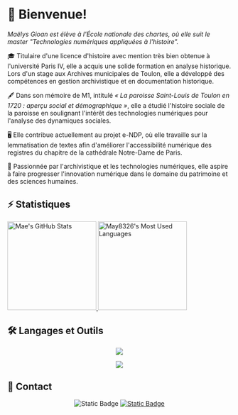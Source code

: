 <div>
    <h1>👋 Bienvenue!</h1>
    <p font-family="Courier New"><em>Maëlys Gioan est élève à l'École nationale des chartes, où elle suit le master "Technologies numériques appliquées à l'histoire".</em></p>
    <p>🎓 Titulaire d'une licence d'histoire avec mention très bien obtenue à l'université Paris IV, elle a acquis une solide formation en analyse historique. Lors d'un stage aux Archives municipales de Toulon, elle a développé des compétences en gestion archivistique et en documentation historique.</p>
    <p>🖋️ Dans son mémoire de M1, intitulé <em>« La paroisse Saint-Louis de Toulon en 1720 : aperçu social et démographique »</em>, elle a étudié l'histoire sociale de la paroisse en soulignant l'intérêt des technologies numériques pour l'analyse des dynamiques sociales.</p>
    <p>🖥️ Elle contribue actuellement au projet e-NDP, où elle travaille sur la lemmatisation de textes afin d'améliorer l'accessibilité numérique des registres du chapitre de la cathédrale Notre-Dame de Paris.</p>
    <p>💫 Passionnée par l'archivistique et les technologies numériques, elle aspire à faire progresser l'innovation numérique dans le domaine du patrimoine et des sciences humaines.</p>

<h2>⚡️ Statistiques</h2>
    <div class="center">
        <a href="https://github.com/May8326/May8326/activity">
            <img width="auto" height="200" src="https://github-readme-stats.vercel.app/api?username=may8326&theme=transparent&count_private=true&show_icons=true&rank_icon=github&locale=fr&title_color=417e87&border_radius=10" alt="Mae's GitHub Stats" />
        </a>
        <a href="https://github.com/May8326/May8326/activity">
            <img width="auto" height="200" src="https://github-readme-stats.vercel.app/api/top-langs?username=may8326&theme=transparent&layout=donut&langs_count=8&border_radius=10&show_icons=true&locale=en&title_color=417e87" alt="May8326's Most Used Languages" />
        </a>
    </div>
    <div>
    <h2>🛠️ Langages et Outils</h2>
        <p align="center">
            <img src="https://skillicons.dev/icons?i=obsidian,vscode,git,github,linux,ubuntu,windows,sublime&theme=light" />
        </p>
        <p align="center">
            <img src="https://skillicons.dev/icons?i=html,css,latex,py,flask,bash,sqlite,regex&theme=light" />
        </p>
    </div>

<h2>👤 Contact</h2>   

<div align="center">
  <a mailto="maelys.gioan@chartes.psl.eu">
    <img alt="Static Badge" src="https://img.shields.io/badge/Outlook-blue?style=for-the-badge&logo=maildotru&logoColor=white" target="blank" />
  </a>
  <a href="www.linkedin.com/in/mg-29467b26a" target="_blank">
    <img alt="Static Badge" src="https://img.shields.io/badge/LinkedIn-blue?style=for-the-badge" target="blank" />
  </a>
</div>

    
</div>
